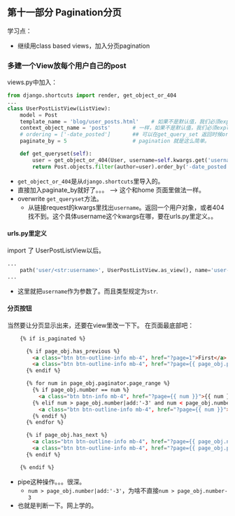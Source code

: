 ## 第十一部分 Pagination分页

学习点：

* 继续用class based views，加入分页pagination

### 多建一个View放每个用户自己的post

views.py中加入：
```python
from django.shortcuts import render, get_object_or_404
...
class UserPostListView(ListView):
    model = Post
    template_name = 'blog/user_posts.html'    # 如果不是默认值，我们必须explicitly指定。默认是这么命名的，`<app>/<model>_<viewtype>.html`
    context_object_name = 'posts'       # 一样，如果不是默认值，我们必须explicitly指定。
    # ordering = ['-date_posted']       ## 可以在get_query_set 返回时候order一下。
    paginate_by = 5                     # pagination 就是这么简单。

    def get_queryset(self):
        user = get_object_or_404(User, username=self.kwargs.get('username'))    ## 从链接request的kwargs里找出username。返回一个用户对象，或者404找不到。这个具体username这个kwargs在哪，要在urls.py里定义。。
        return Post.objects.filter(author=user).order_by('-date_posted')

```

* `get_object_or_404`是从`django.shortcuts`里导入的。
* 直接加入paginate_by就好了。。。 --> 这个和home 页面里做法一样。
* overwrite `get_queryset`方法。
  * 从链接request的kwargs里找出`username`。返回一个用户对象，或者404找不到。这个具体username这个kwargs在哪，要在urls.py里定义。。

#### urls.py里定义

import 了 UserPostListView以后。

```python
...
    path('user/<str:username>', UserPostListView.as_view(), name='user-posts'),
...
```

* 这里就把`username`作为参数了。而且类型规定为`str`.


#### 分页按钮
当然要让分页显示出来，还要在view里改一下下。
在页面最底部吧：
```html
    {% if is_paginated %}

      {% if page_obj.has_previous %}
        <a class="btn btn-outline-info mb-4", href="?page=1">First</a>
        <a class="btn btn-outline-info mb-4", href="?page={{ page_obj.previous_page_number }}">上一页</a>
      {% endif %}

      {% for num in page_obj.paginator.page_range %}
        {% if page_obj.number == num %}
          <a class="btn btn-info mb-4", href="?page={{ num }}">{{ num }}</a>
        {% elif num > page_obj.number|add:'-3' and num < page_obj.number|add:'3' %}
          <a class="btn btn-outline-info mb-4", href="?page={{ num }}">{{ num }}</a>
        {% endif %}
      {% endfor %}

      {% if page_obj.has_next %}
        <a class="btn btn-outline-info mb-4", href="?page={{ page_obj.next_page_number }}">下一页</a>
        <a class="btn btn-outline-info mb-4", href="?page={{ page_obj.paginator.num_pages }}">Last</a>
      {% endif %}

    {% endif %}
```

* pipe这种操作。。。很深。
  * `num > page_obj.number|add:'-3'`，为啥不直接`num > page_obj.number-3`
* 也就是判断一下。网上学的。
